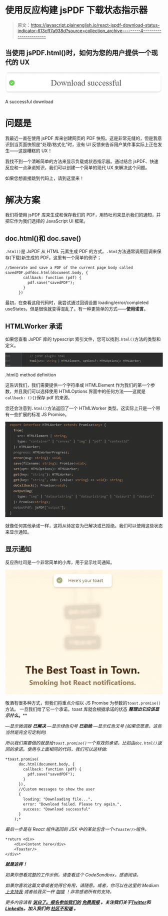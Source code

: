 # 使用反应构建 jsPDF 下载状态指示器

> 原文：<https://javascript.plainenglish.io/react-jspdf-download-status-indicator-613cff7a938d?source=collection_archive---------4----------------------->

## 当使用 jsPDF.html()时，如何为您的用户提供一个现代的 UX

![](img/8c17074b08c05289290ef1cf7f4e89a8.png)

A successful download

# 问题是

我最近一直在使用 jsPDF 库来创建网页的 PDF 快照。这是非常无缝的，但是我意识到当页面快照是“处理/格式化”时，没有 UI 反馈来告诉用户某件事实际上正在发生——这是糟糕的 UX！

我找不到一个清晰简单的方法来显示负载或状态指示器。通过结合 jsPDF、快速反应和一点承诺知识，我们可以创建一个简单的现代 UX 来解决这个问题。

如果您想直接跳到代码上，请到这里来！

# 解决方案

我们将使用 jsPDF 库来生成和保存我们的 PDF，用热吐司来显示我们的通知，并把它作为我们选择的 JavaScript UI 框架。

## doc.html()和 doc.save()

`.html()`是 JsPDF 从 HTML 元素生成 PDF 的方式。`.html`方法通常调用回调来保存(下载)新生成的 PDF。这里有一个简单的例子；

```
//Generate and save a PDF of the current page body called savedPDF.pdfdoc.html(document.body, {
        callback: function (pdf) {
          pdf.save("savedPDF");
        }
      })
```

最初，在查看这段代码时，我尝试通过回调设置 loading/error/completed useStates，但是很快就变得混乱了。有一种更简单的方式——**使用诺言**。

## HTMLWorker 承诺

如果您查看 JsPDF 库的 typescript 索引文件，您可以找到`.html()`方法的类型和定义。

![](img/a2598698ac9d3dd88a1df40cb9e708fd.png)

.html() method definition

这告诉我们，我们需要提供一个字符串或 HTMLElement 作为我们的第一个参数，并且我们可以选择使用 HTMLOptions 界面中的任何方法——这就是`callback: (){}`保存 pdf 的来源。

您还会注意到`.html()`方法返回了一个 HTMLWorker 类型。这实际上只是一个带有一些扩展的标准 JS Promise。

![](img/00df6d2c7a720616ae6fe62d36f88ef7.png)

就像任何其他承诺一样，这将从待定变为已解决或已拒绝。我们可以使用这些状态来显示通知。

## 显示通知

反应热吐司是一个非常简单的小库，用于显示吐司通知。

![](img/8efc34f2670b67bb68935ddc2d8280eb.png)

敬酒有很多种方式，但我们将重点介绍以 JS Promise 为参数的`toast.promise()`方法。
一旦我们给了它一个承诺，toast 库就会根据承诺的状态 ***整理出它应该显示什么*。****

**—显示微调器* ***已解决*** *—显示绿色勾号* ***已拒绝*** *—显示红色叉号* (如果您愿意，这些当然是完全可定制的)*

*所以我们需要做的就是给`toast.promise()`一个有效的承诺，比如由`doc.html()`返回的承诺。使用与上面相同的代码，我们可以这样做:*

```
*toast.promise(
      doc.html(document.body, {
        callback: function (pdf) {
          pdf.save("savedPDF");
        }
      }),
      //Custom messages to show the user
      {
        loading: "Downloading file...",
        error: "Download failed. Please try again.",
        success: "Download successful"
      }
    );*
```

*最后一步是在 React 组件返回的 JSX 中的某处包含一个`<Toaster/>`组件。*

```
*return <div>
    <div>Content here</div>
    <Toaster/>
</div>*
```

***就是这样！***

*如果你想看完整的工作示例，请查看这个 CodeSandbox。感谢阅读。*

*如果你喜欢这篇文章或者觉得它有用，请随意。或者，你可以在这里的 Medium [*上支持我*](https://jamesmbrightman.medium.com/membership) *或者给我买一杯* [*咖啡*](https://ko-fi.com/jamesbrightman) *！非常感谢所有的支持。**

**更多内容请看* [***说白了。报名参加我们的***](https://plainenglish.io/) **[***免费周报***](http://newsletter.plainenglish.io/) *。关注我们关于*[***Twitter***](https://twitter.com/inPlainEngHQ)*和*[***LinkedIn***](https://www.linkedin.com/company/inplainenglish/)*。加入我们的* [***社区不和谐***](https://discord.gg/GtDtUAvyhW) *。****
